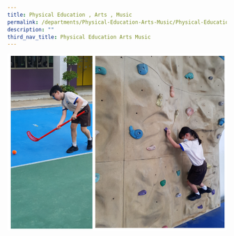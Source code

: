 ```yaml
---
title: Physical Education , Arts , Music
permalink: /departments/Physical-Education-Arts-Music/Physical-Education-Arts-Music/
description: ""
third_nav_title: Physical Education Arts Music
---
```

![](/images/Fuhua%20Experience/Teaching%20and%20Learning%20@%20Fuhua/Departments/Physical%20Education%20Arts%20Music/Physical%20Education%20Arts%20Music/P1.png)
